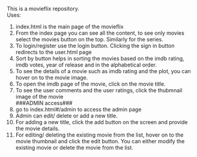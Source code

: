 This is a movieflix repository.  
Uses:  
1) index.html is the main page of the movieflix  
2) From the index page you can see all the content, to see only movies select the movies button on the top. Similarly for the series.      
3) To login/register use the login button. Clicking the sign in button redirects to the user.html page  
4) Sort by button helps in sorting the movies based on the imdb rating, imdb votes, year of release and in the alphabetical order.  
5) To see the details of a movie such as imdb rating and the plot, you can hover on to the movie image.  
6) To open the imdb page of the movie, click on the movie title.  
7) To see the user comments and the user ratings, click the thubmnail image of the movie  
###ADMIN access###
1) go to index.html#/admin to access the admin page  
2) Admin can edit/ delete or add a new title.  
3) For adding a new title, click the add button on the screen and provide the movie details.  
4) For editing/ deleting the existing movie from the list, hover on to the movie thumbnail and click the edit button. You can either modify the existing movie or delete the movie from the list.  
